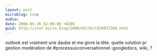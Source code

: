 ```yaml
---
layout: post
microblog: true
audio: 
date: 2008-05-26 02:00:00 +0200
guid: http://xtof.micro.blog/2008/05/26/t820072368.html
---
```

outlook est vraiment une daube et me givre la tête. quelle solution pr gestion modération de #processusconversationnel :googledocs, wiki, ?
